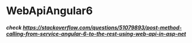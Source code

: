# WebApiAngular6






##### check https://stackoverflow.com/questions/51079893/post-method-calling-from-service-angular-6-to-the-rest-using-web-api-in-asp-net
